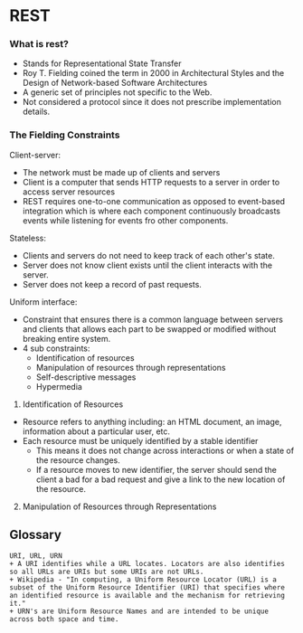 # REST
### What is rest?
+ Stands for Representational State Transfer
+ Roy T. Fielding coined the term in 2000 in Architectural Styles and the Design of Network-based Software Architectures
+ A generic set of principles not specific to the Web.
+ Not considered a protocol since it does not prescribe implementation details.
### The Fielding Constraints
Client-server:
+ The network must be made up of clients and servers
+ Client is a computer that sends HTTP requests to a server in order to access server resources
+ REST requires one-to-one communication as opposed to event-based integration which is where each component continuously broadcasts events while listening for events fro other components.

Stateless:
+ Clients and servers do not need to keep track of each other's state.
+ Server does not know client exists until the client interacts with the server.
+ Server does not keep a record of past requests.

Uniform interface:
+ Constraint that ensures there is a common language between servers and clients that allows each part to be swapped or modified without breaking entire system.
+ 4 sub constraints:
  + Identification of resources
  + Manipulation of resources through representations
  + Self-descriptive messages
  + Hypermedia

1. Identification of Resources
  + Resource refers to anything including: an HTML document, an image, information about a particular user, etc.
  + Each resource must be uniquely identified by a stable identifier
    + This means it does not change across interactions or when a state of the resource changes.
    + If a resource moves to new identifier, the server should send the client a bad for a bad request and give a link to the new location of the resource.
2. Manipulation of Resources through Representations
  

  ## Glossary 
    URI, URL, URN
    + A URI identifies while a URL locates. Locators are also identifies so all URLs are URIs but some URIs are not URLs.
    + Wikipedia - "In computing, a Uniform Resource Locator (URL) is a subset of the Uniform Resource Identifier (URI) that specifies where an identified resource is available and the mechanism for retrieving it."
    + URN's are Uniform Resource Names and are intended to be unique across both space and time.